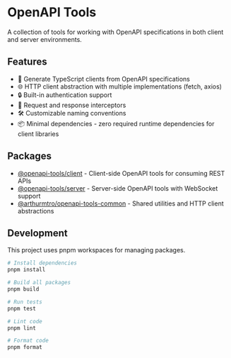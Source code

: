 # OpenAPI Tools

A collection of tools for working with OpenAPI specifications in both client and server environments.

## Features

- 🚀 Generate TypeScript clients from OpenAPI specifications
- 🌐 HTTP client abstraction with multiple implementations (fetch, axios)
- 🔒 Built-in authentication support
- 🔄 Request and response interceptors
- 🛠️ Customizable naming conventions
- 📦 Minimal dependencies - zero required runtime dependencies for client libraries

## Packages

- [@openapi-tools/client](./packages/client) - Client-side OpenAPI tools for consuming REST APIs
- [@openapi-tools/server](./packages/server) - Server-side OpenAPI tools with WebSocket support
- [@arthurmtro/openapi-tools-common](./packages/common) - Shared utilities and HTTP client abstractions

## Development

This project uses pnpm workspaces for managing packages.

```bash
# Install dependencies
pnpm install

# Build all packages
pnpm build

# Run tests
pnpm test

# Lint code
pnpm lint

# Format code
pnpm format
```
